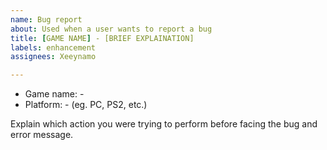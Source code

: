 ```yaml
---
name: Bug report
about: Used when a user wants to report a bug
title: [GAME NAME] - [BRIEF EXPLAINATION]
labels: enhancement
assignees: Xeeynamo

---
```


* Game name: -
* Platform: - (eg. PC, PS2, etc.)

Explain which action you were trying to perform before facing the bug and error message.
